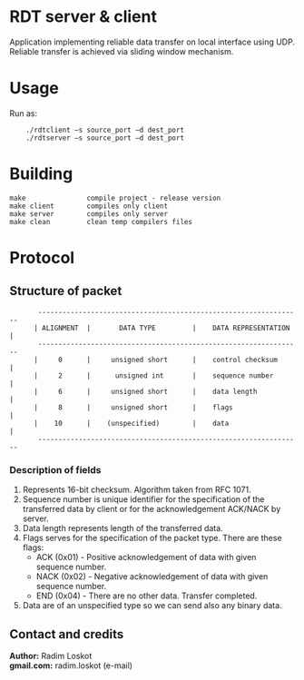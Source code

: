 RDT server & client
==============

 Application implementing reliable data transfer on local interface using UDP. Reliable transfer is achieved via sliding window mechanism.

# Usage
Run as:
```
    ./rdtclient –s source_port –d dest_port
    ./rdtserver –s source_port –d dest_port       
```

# Building
```
make               compile project - release version
make client        compiles only client
make server        compiles only server
make clean         clean temp compilers files
```

# Protocol

## Structure of packet
```
       -----------------------------------------------------------------
      | ALIGNMENT  |       DATA TYPE         |    DATA REPRESENTATION   |
       -----------------------------------------------------------------
      |     0      |     unsigned short      |    control checksum      |
      |     2      |      unsigned int       |    sequence number       |    
      |     6      |     unsigned short      |    data length           |
      |     8      |     unsigned short      |    flags                 |
      |    10      |    (unspecified)        |    data                  |
       -----------------------------------------------------------------
```

### Description of fields
  1) Represents 16-bit checksum. Algorithm taken from RFC 1071.
  2) Sequence number is unique identifier for the specification of the transferred data by client or for the acknowledgement ACK/NACK by server.
  3) Data length represents length of the transferred data.
  4) Flags serves for the specification of the packet type.
     There are these flags:
     - ACK  (0x01) - Positive acknowledgement of data with given sequence number.
     - NACK (0x02) - Negative acknowledgement of data with given sequence number.
     - END  (0x04) - There are no other data. Transfer completed.
  5) Data are of an unspecified type so we can send also any binary data.       

## Contact and credits
                             
**Author:**    Radim Loskot  
**gmail.com:** radim.loskot (e-mail)
       
